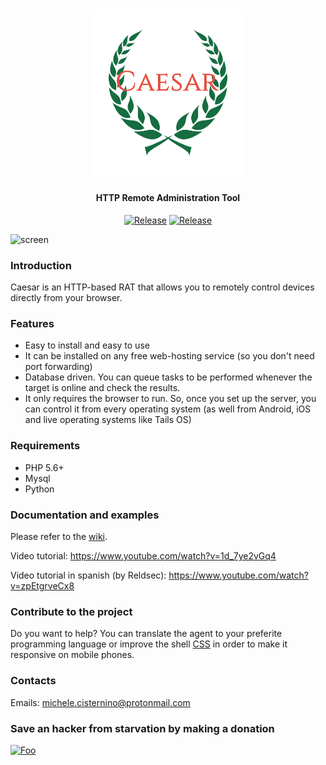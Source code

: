 <h1 align="center">
  <a href="https://github.com/0blio/Caesar"><img src="https://raw.githubusercontent.com/0blio/Caesar/master/Server/assets/images/logo.png" width=250 alt="Caesar"></a>
  <h4 align="center">HTTP Remote Administration Tool</h4>
</h1>

<p align=center>
  <a href="https://github.com/0blio/Caesar"><img alt="Release" src="https://img.shields.io/badge/Release-1.1.0-blue.svg"/></a>
  <a href="https://github.com/0blio/Caesar"><img alt="Release" src="https://img.shields.io/badge/God-Not%20found-red.svg"/></a>
</p>

![screen](http://oblio.altervista.org/caesar/screens/home.png)

### Introduction
Caesar is an HTTP-based RAT that allows you to remotely control devices directly from your browser.

### Features
* Easy to install and easy to use
* It can be installed on any free web-hosting service (so you don't need port forwarding)
* Database driven. You can queue tasks to be performed whenever the target is online and check the results.
* It only requires the browser to run. So, once you set up the server, you can control it from every operating system (as well from Android, iOS and live operating systems like Tails OS) 

### Requirements
* PHP 5.6+
* Mysql
* Python

### Documentation and examples
Please refer to the [wiki](https://github.com/0blio/caesar/wiki).

Video tutorial: https://www.youtube.com/watch?v=1d_7ye2vGq4

Video tutorial in spanish (by Reldsec): https://www.youtube.com/watch?v=zpEtgrveCx8

### Contribute to the project 
Do you want to help? You can translate the agent to your preferite programming language or improve the shell [CSS](https://github.com/0blio/caesarRAT/blob/master/Server/assets/css/shell_styles.css) in order to make it responsive on mobile phones.

### Contacts
Emails: michele.cisternino@protonmail.com

### Save an hacker from starvation by making a donation
[![Foo](https://www.paypalobjects.com/en_US/i/btn/btn_donate_LG.gif)](https://www.paypal.me/0blio)

